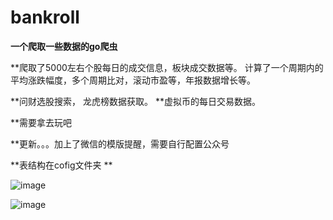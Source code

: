 # bankroll

**一个爬取一些数据的go爬虫**

**爬取了5000左右个股每日的成交信息，板块成交数据等。
计算了一个周期内的平均涨跌幅度，多个周期比对，滚动市盈等，年报数据增长等。

**问财选股搜索， 龙虎榜数据获取。
**虚拟币的每日交易数据。

**需要拿去玩吧

**更新。。。加上了微信的模版提醒，需要自行配置公众号

**表结构在cofig文件夹 **

![image](https://user-images.githubusercontent.com/20676490/154520321-c630c0cf-597b-4e07-80b6-70f2b610a7d7.png)

![image](https://user-images.githubusercontent.com/20676490/154519846-775162e2-a73e-4844-a672-b187920968dd.png)
